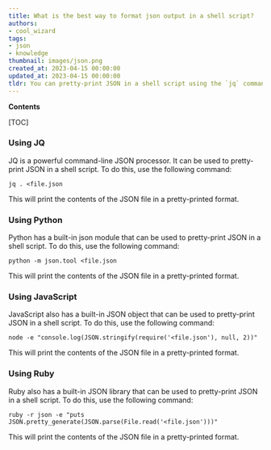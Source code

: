 ```yaml
---
title: What is the best way to format json output in a shell script?
authors:
- cool_wizard
tags:
- json
- knowledge
thumbnail: images/json.png
created_at: 2023-04-15 00:00:00
updated_at: 2023-04-15 00:00:00
tldr: You can pretty-print JSON in a shell script using the `jq` command.
---
```


**Contents**

[TOC]

### Using JQ

JQ is a powerful command-line JSON processor. It can be used to pretty-print JSON in a shell script. To do this, use the following command:

```shell
jq . <file.json
```

This will print the contents of the JSON file in a pretty-printed format.

### Using Python

Python has a built-in json module that can be used to pretty-print JSON in a shell script. To do this, use the following command:

```shell
python -m json.tool <file.json
```

This will print the contents of the JSON file in a pretty-printed format.

### Using JavaScript

JavaScript also has a built-in JSON object that can be used to pretty-print JSON in a shell script. To do this, use the following command:

```shell
node -e "console.log(JSON.stringify(require('<file.json'), null, 2))"
```

This will print the contents of the JSON file in a pretty-printed format.

### Using Ruby

Ruby also has a built-in JSON library that can be used to pretty-print JSON in a shell script. To do this, use the following command:

```shell
ruby -r json -e "puts JSON.pretty_generate(JSON.parse(File.read('<file.json')))"
```

This will print the contents of the JSON file in a pretty-printed format.
